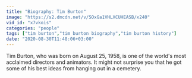 ```yaml
---
title: "Biography: Tim Burton"
image: "https://s2.dmcdn.net/v/SOxGa1VHLXCUHEASB/x240"
vid_id: "x7vkois"
categories: "people"
tags: ["tim burton","tim burton biography","tim burton history"]
date: "2020-08-30T11:48:06+03:00"
---
```

Tim Burton, who was born on August 25, 1958, is one of the world's most acclaimed directors and animators. It might not surprise you that he got some of his best ideas from hanging out in a cemetery.

